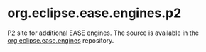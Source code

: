 # org.eclipse.ease.engines.p2
P2 site for additional EASE engines. The source is available in the [org.eclipse.ease.engines](https://github.com/eclipse-ease-addons/org.eclipse.ease.engines) repository.
